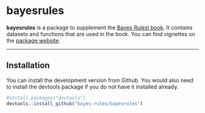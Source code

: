 
<!-- README.md is generated from README.Rmd. Please edit that file -->

# bayesrules

<!-- badges: start -->
<!-- badges: end -->

**bayesrules** is a package to supplement the [Bayes Rules!
book](https://www.bayesrulesbook.com/). It contains datasets and
functions that are used in the book. You can find vignettes on the [package website](https://bayes-rules.github.io/bayesrules/docs/).

<hr>

## Installation

You can install the development version from Github. You would also need
to install the devtools package if you do not have it installed already.

``` r
#install.packages("devtools") 
devtools::install_github("bayes-rules/bayesrules")
```
